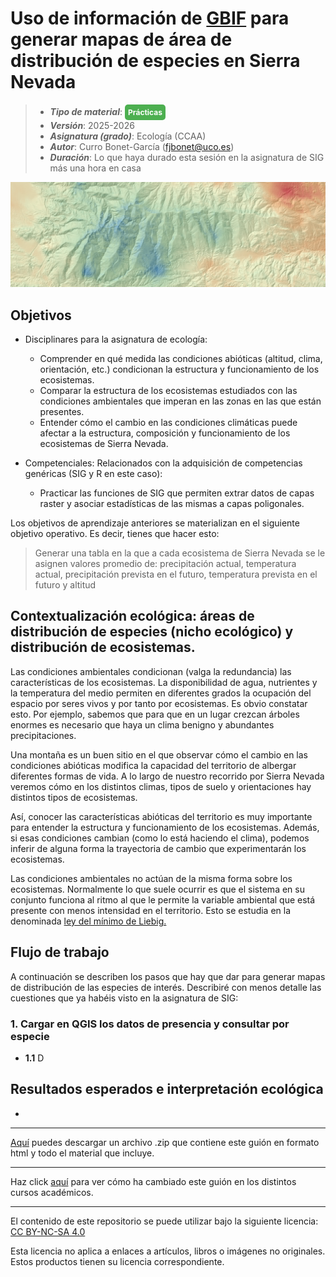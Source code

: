 

# Uso de información de [GBIF](https://www.gbif.org/) para generar mapas de área de distribución de especies en Sierra Nevada

> + **_Tipo de material_**: <span style="display: inline-block; font-size: 12px; color: white; background-color: #4caf50; border-radius: 5px; padding: 5px; font-weight: bold;"> Prácticas</span> 
> + **_Versión_**: 2025-2026
> + **_Asignatura (grado)_**: Ecología (CCAA)
> + **_Autor_**: Curro Bonet-García (fjbonet@uco.es)
> + **_Duración_**: Lo que haya durado esta sesión en la asignatura de SIG más una hora en casa 

![portada](https://raw.githubusercontent.com/aprendiendo-cosas/P_factores_abioticos_ecologia_ccaa/refs/heads/main/imagenes/portada.png)



## Objetivos

- Disciplinares para la asignatura de ecología:
  - Comprender en qué medida las condiciones abióticas (altitud, clima, orientación, etc.) condicionan la estructura y funcionamiento de los ecosistemas.
  - Comparar la estructura de los ecosistemas estudiados con las condiciones ambientales que imperan en las zonas en las que están presentes.
  - Entender cómo el cambio en las condiciones climáticas puede afectar a la estructura, composición y funcionamiento de los ecosistemas de Sierra Nevada. 
  
- Competenciales: Relacionados con la adquisición de competencias genéricas (SIG y R en este caso):
  - Practicar las funciones de SIG que permiten extrar datos de capas raster y asociar estadísticas de las mismas a capas poligonales.


Los objetivos de aprendizaje anteriores se materializan en el siguiente objetivo operativo. Es decir, tienes que hacer esto:

> Generar una tabla en la que a cada ecosistema de Sierra Nevada se le asignen valores promedio de: precipitación actual, temperatura actual, precipitación prevista en el futuro, temperatura prevista en el futuro y altitud



## Contextualización ecológica: áreas de distribución de especies (nicho ecológico) y distribución de ecosistemas.

Las condiciones ambientales condicionan (valga la redundancia) las características de los ecosistemas. La disponibilidad de agua, nutrientes y la temperatura del medio permiten en diferentes grados la ocupación del espacio por seres vivos y por tanto por ecosistemas. Es obvio constatar esto. Por ejemplo, sabemos que para que en un lugar crezcan árboles enormes es necesario que haya un clima benigno y abundantes precipitaciones.

Una montaña es un buen sitio en el que observar cómo el cambio en las condiciones abióticas modifica la capacidad del territorio de albergar diferentes formas de vida. A lo largo de nuestro recorrido por Sierra Nevada veremos cómo en los distintos climas, tipos de suelo y orientaciones hay distintos tipos de ecosistemas.

Así, conocer las características abióticas del territorio es muy importante para entender la estructura y funcionamiento de los ecosistemas. Además, si esas condiciones cambian (como lo está haciendo el clima), podemos inferir de alguna forma la trayectoria de cambio que experimentarán los ecosistemas.

Las condiciones ambientales no actúan de la misma forma sobre los ecosistemas. Normalmente lo que suele ocurrir es que el sistema en su conjunto funciona al ritmo al que le permite la variable ambiental que está presente con menos intensidad en el territorio. Esto se estudia en la denominada [ley del mínimo de Liebig.](https://es.wikipedia.org/wiki/Ley_del_m%C3%ADnimo_de_Liebig) 

## Flujo de trabajo

A continuación se describen los pasos que hay que dar para generar mapas de distribución de las especies de interés. Describiré con menos detalle las cuestiones que ya habéis visto en la asignatura de SIG:

### 1. Cargar en QGIS los datos de presencia y consultar por especie

+ **1.1** D




## Resultados esperados e interpretación ecológica

+ 



****

[Aquí](https://github.com/aprendiendo-cosas/P_area_distribucion_especies_ecologia_sig_ccaa/archive/refs/tags/2025_2026.zip) puedes descargar un archivo .zip que contiene este guión en formato html y todo el material que incluye.

****
Haz click [aquí](https://github.com/aprendiendo-cosas/P_area_distribucion_especies_ecologia_sig_ccaa/releases) para ver cómo ha cambiado este guión en los distintos cursos académicos.

****
 <p xmlns:cc="http://creativecommons.org/ns#" >El contenido de este repositorio se puede utilizar bajo la siguiente licencia:  <a  href="https://creativecommons.org/licenses/by-nc-sa/4.0/?ref=chooser-v1"  target="_blank" rel="license noopener noreferrer"  style="display:inline-block;">CC BY-NC-SA 4.0<img  style="height:22px!important;margin-left:3px;vertical-align:text-bottom;"   src="https://mirrors.creativecommons.org/presskit/icons/cc.svg?ref=chooser-v1"  alt=""><img  style="height:22px!important;margin-left:3px;vertical-align:text-bottom;"   src="https://mirrors.creativecommons.org/presskit/icons/by.svg?ref=chooser-v1"  alt=""><img  style="height:22px!important;margin-left:3px;vertical-align:text-bottom;"   src="https://mirrors.creativecommons.org/presskit/icons/nc.svg?ref=chooser-v1"  alt=""><img  style="height:22px!important;margin-left:3px;vertical-align:text-bottom;"   src="https://mirrors.creativecommons.org/presskit/icons/sa.svg?ref=chooser-v1"  alt=""></a></p> 

<p>Esta licencia no aplica a enlaces a artículos, libros o imágenes no originales. Estos productos tienen su licencia correspondiente.</p>





